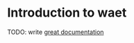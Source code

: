 # Introduction to waet

TODO: write [great documentation](http://jacobian.org/writing/what-to-write/)
